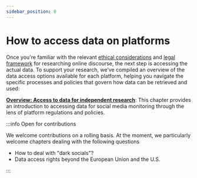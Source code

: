 ```yaml
---
sidebar_position: 0
---
```


# How to access data on platforms

Once you're familiar with the relevant [ethical considerations](/docs/get-started/01_02_ethical-considerations) and [legal framework](/docs/get-started/01_03_legal-considerations) for researching online discourse, the next step is accessing the actual data. To support your research, we’ve compiled an overview of the data access options available for each platform, helping you navigate the specific processes and policies that govern how data can be retrieved and used:

**[Overview: Access to data for independent research](02_02_overview-access)**: This chapter provides an introduction to accessing data for social media monitoring through the lens of platform regulations and policies. 

:::info Open for contributions

We welcome contributions on a rolling basis. At the moment, we particularly welcome chapters dealing with the following questions 

- How to deal with "dark socials"?
- Data access rights beyond the European Union and the U.S.

:::